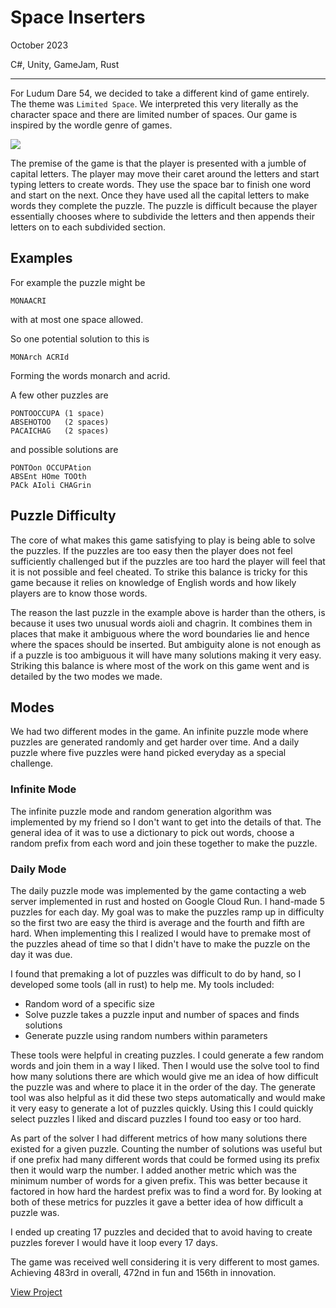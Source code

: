 # Space Inserters

October 2023

C#, Unity, GameJam, Rust

---


For Ludum Dare 54, we decided to take a different kind of game entirely. The theme was `Limited Space`. We interpreted this very literally as the character space and there are limited number of spaces. Our game is inspired by the wordle genre of games.

![](/assets/images/space_inserters.png)

The premise of the game is that the player is presented with a jumble of capital letters. The player may move their caret around the letters and start typing letters to create words. They use the space bar to finish one word and start on the next. Once they have used all the capital letters to make words they complete the puzzle. The puzzle is difficult because the player essentially chooses where to subdivide the letters and then appends their letters on to each subdivided section.

## Examples

For example the puzzle might be 
```
MONAACRI
```
with at most one space allowed.

So one potential solution to this is
```
MONArch ACRId
```
Forming the words monarch and acrid.

A few other puzzles are
```
PONTOOCCUPA (1 space)
ABSEHOTOO   (2 spaces)
PACAICHAG   (2 spaces)
```
and possible solutions are
```
PONTOon OCCUPAtion
ABSEnt HOme TOOth
PACk AIoli CHAGrin
```

## Puzzle Difficulty

The core of what makes this game satisfying to play is being able to solve the puzzles. If the puzzles are too easy then the player does not feel sufficiently challenged but if the puzzles are too hard the player will feel that it is not possible and feel cheated. To strike this balance is tricky for this game because it relies on knowledge of English words and how likely players are to know those words.

The reason the last puzzle in the example above is harder than the others, is because it uses two unusual words aioli and chagrin. It combines them in places that make it ambiguous where the word boundaries lie and hence where the spaces should be inserted. But ambiguity alone is not enough as if a puzzle is too ambiguous it will have many solutions making it very easy. Striking this balance is where most of the work on this game went and is detailed by the two modes we made.

## Modes
We had two different modes in the game. An infinite puzzle mode where puzzles are generated randomly and get harder over time. And a daily puzzle where five puzzles were hand picked everyday as a special challenge.

### Infinite Mode

The infinite puzzle mode and random generation algorithm was implemented by my friend so I don't want to get into the details of that. The general idea of it was to use a dictionary to pick out words, choose a random prefix from each word and join these together to make the puzzle.

### Daily Mode

The daily puzzle mode was implemented by the game contacting a web server implemented in rust and hosted on Google Cloud Run. I hand-made 5 puzzles for each day. My goal was to make the puzzles ramp up in difficulty so the first two are easy the third is average and the fourth and fifth are hard. When implementing this I realized I would have to premake most of the puzzles ahead of time so that I didn't have to make the puzzle on the day it was due.

I found that premaking a lot of puzzles was difficult to do by hand, so I developed some tools (all in rust) to help me. My tools included:
- Random word of a specific size
- Solve puzzle takes a puzzle input and number of spaces and finds solutions
- Generate puzzle using random numbers within parameters

These tools were helpful in creating puzzles. I could generate a few random words and join them in a way I liked. Then I would use the solve tool to find how many solutions there are which would give me an idea of how difficult the puzzle was and where to place it in the order of the day. The generate tool was also helpful as it did these two steps automatically and would make it very easy to generate a lot of puzzles quickly. Using this I could quickly select puzzles I liked and discard puzzles I found too easy or too hard.

As part of the solver I had different metrics of how many solutions there existed for a given puzzle. Counting the number of solutions was useful but if one prefix had many different words that could be formed using its prefix then it would warp the number. I added another metric which was the minimum number of words for a given prefix. This was better because it factored in how hard the hardest prefix was to find a word for. By looking at both of these metrics for puzzles it gave a better idea of how difficult a puzzle was.

I ended up creating 17 puzzles and decided that to avoid having to create puzzles forever I would have it loop every 17 days.

The game was received well considering it is very different to most games. Achieving 483rd in overall, 472nd in fun and 156th in innovation.

[View Project](https://ruairidhwilliamson.itch.io/space-inserters)
